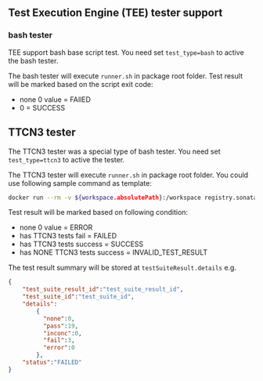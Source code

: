 ## Test Execution Engine (TEE) tester support

### bash tester
TEE support bash base script test. You need set `test_type=bash` to active the bash tester.

The bash tester will execute `runner.sh` in package root folder. Test result will be marked based on the script exit code:
* none 0 value = FAIlED
* 0 = SUCCESS

## TTCN3 tester

The TTCN3 tester was a special type of bash tester. You need set `test_type=ttcn3` to active the tester.

The TTCN3 tester will execute `runner.sh` in package root folder. You could use following sample command as template:
```sh
docker run --rm -v ${workspace.absolutePath}:/workspace registry.sonata-nfv.eu:5000/tng-vnv-tester-ttcn3 ttcn3_start /workspace/test-suite-binary /workspace/config
```

Test result will be marked based on following condition:
* none 0 value = ERROR
* has TTCN3 tests fail = FAILED
* has TTCN3 tests success = SUCCESS
* has NONE TTCN3 tests success = INVALID_TEST_RESULT

The test result summary will be stored at `testSuiteResult.details` e.g.
```json
{
    "test_suite_result_id":"test_suite_result_id",
    "test_suite_id":"test_suite_id",
    "details":
        {
          "none":0,
          "pass":19,
          "inconc":0,
          "fail":3,
          "error":0
        },
    "status":"FAILED"
}
```
